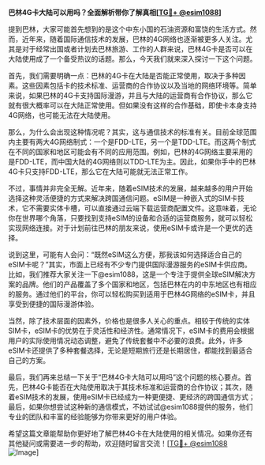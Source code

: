 **巴林4G卡大陆可以用吗？全面解析带你了解真相[[TG💪+ @esim1088](https://t.me/s/esim1088)]**

提到巴林，大家可能首先想到的是这个中东小国的石油资源和富饶的生活方式。然而，近年来，随着国际通信技术的发展，巴林的4G网络也逐渐被更多人关注。尤其是对于经常出国或者计划去巴林旅游、工作的人群来说，巴林4G卡是否可以在大陆使用成了一个备受热议的话题。那么，今天我们就来深入探讨一下这个问题。

首先，我们需要明确一点：巴林的4G卡在大陆是否能正常使用，取决于多种因素。这些因素包括卡的技术标准、运营商的合作协议以及当地的网络环境等。简单来说，如果巴林的4G卡支持国际漫游，并且与大陆的运营商有合作协议，那么它就有很大概率可以在大陆正常使用。但如果没有这样的合作基础，即使卡本身支持4G网络，也可能无法在大陆使用。

那么，为什么会出现这种情况呢？其实，这与通信技术的标准有关。目前全球范围内主要有两大4G网络制式：一个是FDD-LTE，另一个是TDD-LTE。而这两个制式在不同的国家和地区可能会有不同的应用范围。例如，巴林的4G网络主要采用的是FDD-LTE，而中国大陆的4G网络则以TDD-LTE为主。因此，如果你手中的巴林4G卡只支持FDD-LTE，那么它在大陆可能就无法正常工作。

不过，事情并非完全无解。近年来，随着eSIM技术的发展，越来越多的用户开始选择这种灵活便捷的方式来解决跨国通信问题。eSIM是一种嵌入式的SIM卡技术，它不需要实体卡槽，可以直接通过云端下载运营商配置文件。这意味着，无论你在世界哪个角落，只要找到支持eSIM的设备和合适的运营商服务，就可以轻松实现网络连接。对于计划前往巴林的朋友来说，使用eSIM卡或许是一个更优的选择。

说到这里，可能有人会问：“既然eSIM这么方便，那我该如何选择适合自己的eSIM卡呢？”其实，市面上已经有不少专门提供国际漫游服务的eSIM卡供应商。比如，我们推荐大家关注一下@esim1088，这是一个专注于提供全球eSIM解决方案的品牌。他们的产品覆盖了多个国家和地区，包括巴林在内的中东地区也有相应的服务。通过他们的平台，你可以轻松购买到适用于巴林4G网络的eSIM卡，并且享受到便捷的国际漫游体验。

当然，除了技术层面的因素外，价格也是很多人关心的重点。相较于传统的实体SIM卡，eSIM卡的优势在于灵活性和经济性。通常情况下，eSIM卡的费用会根据用户的实际使用情况动态调整，避免了传统套餐中不必要的浪费。此外，许多eSIM卡还提供了多种套餐选择，无论是短期旅行还是长期居住，都能找到最适合自己的方案。

最后，我们再来总结一下关于“巴林4G卡大陆可以用吗”这个问题的核心要点。首先，巴林4G卡能否在大陆使用取决于其技术标准和运营商的合作协议；其次，随着eSIM技术的发展，使用eSIM卡已经成为一种更便捷、更经济的跨国通信方式；最后，如果你想尝试这种新的通信模式，不妨试试@esim1088提供的服务，他们专业的团队和丰富的经验能够为你带来更好的用户体验。

希望这篇文章能帮助你更好地了解巴林4G卡在大陆使用的相关情况。如果你还有其他疑问或需要进一步的帮助，欢迎随时留言交流！[[TG💪+ @esim1088](https://t.me/s/esim1088) ![Image](https://i.postimg.cc/4NQfJmqS/Snipaste-2025-05-13-00-14-12.png)]